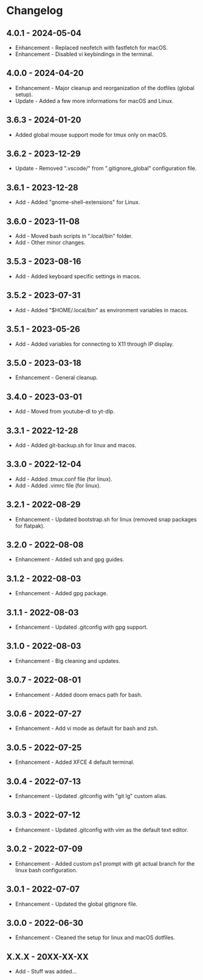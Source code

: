 # Changelog

## 4.0.1 - 2024-05-04

* Enhancement - Replaced neofetch with fastfetch for macOS.
* Enhancement - Disabled vi keybindings in the terminal.

## 4.0.0 - 2024-04-20

* Enhancement - Major cleanup and reorganization of the dotfiles (global setup).
* Update - Added a few more informations for macOS and Linux.

## 3.6.3 - 2024-01-20

* Added global mouse support mode for tmux only on macOS.

## 3.6.2 - 2023-12-29

* Update - Removed ".vscode/" from ".gitignore_global" configuration file.

## 3.6.1 - 2023-12-28

* Add - Added "gnome-shell-extensions" for Linux.

## 3.6.0 - 2023-11-08

* Add - Moved bash scripts in ".local/bin" folder.
* Add - Other minor changes.

## 3.5.3 - 2023-08-16

* Add - Added keyboard specific settings in macos.

## 3.5.2 - 2023-07-31

* Add - Added "$HOME/.local/bin" as environment variables in macos.

## 3.5.1 - 2023-05-26

* Add - Added variables for connecting to X11 through IP display.

## 3.5.0 - 2023-03-18

* Enhancement - General cleanup.

## 3.4.0 - 2023-03-01

* Add - Moved from youtube-dl to yt-dlp.

## 3.3.1 - 2022-12-28

* Add - Added git-backup.sh for linux and macos.

## 3.3.0 - 2022-12-04

* Add - Added .tmux.conf file (for linux).
* Add - Added .vimrc file (for linux).

## 3.2.1 - 2022-08-29

* Enhancement - Updated bootstrap.sh for linux (removed snap packages for flatpak).

## 3.2.0 - 2022-08-08

* Enhancement - Added ssh and gpg guides.

## 3.1.2 - 2022-08-03

* Enhancement - Added gpg package.

## 3.1.1 - 2022-08-03

* Enhancement - Updated .gitconfig with gpg support.

## 3.1.0 - 2022-08-03

* Enhancement - Big cleaning and updates.

## 3.0.7 - 2022-08-01

* Enhancement - Added doom emacs path for bash.

## 3.0.6 - 2022-07-27

* Enhancement - Add vi mode as default for bash and zsh.

## 3.0.5 - 2022-07-25

* Enhancement - Added XFCE 4 default terminal.

## 3.0.4 - 2022-07-13

* Enhancement - Updated .gitconfig with "git lg" custom alias.

## 3.0.3 - 2022-07-12

* Enhancement - Updated .gitconfig with vim as the default text editor.

## 3.0.2 - 2022-07-09

* Enhancement - Added custom ps1 prompt with git actual branch for the linux bash configuration.

## 3.0.1 - 2022-07-07

* Enhancement - Updated the global gitignore file.

## 3.0.0 - 2022-06-30

* Enhancement - Cleaned the setup for linux and macOS dotfiles.

## X.X.X - 20XX-XX-XX

* Add - Stuff was added...
